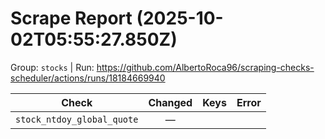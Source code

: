 # Scrape Report (2025-10-02T05:55:27.850Z)

Group: `stocks`  |  Run: https://github.com/AlbertoRoca96/scraping-checks-scheduler/actions/runs/18184669940

| Check | Changed | Keys | Error |
|---|:---:|:--|:--|
| `stock_ntdoy_global_quote` | — |  |  |
